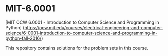 # MIT-6.0001
[MIT OCW 6.0001 - Introduction to Computer Science and Programming in Python] (https://ocw.mit.edu/courses/electrical-engineering-and-computer-science/6-0001-introduction-to-computer-science-and-programming-in-python-fall-2016/)

This repository contains solutions for the problem sets in this course.
